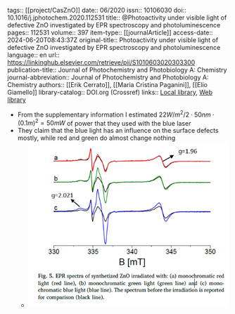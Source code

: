 tags:: [[project/CasZnO]]
date:: 06/2020
issn:: 10106030
doi:: 10.1016/j.jphotochem.2020.112531
title:: @Photoactivity under visible light of defective ZnO investigated by EPR spectroscopy and photoluminescence
pages:: 112531
volume:: 397
item-type:: [[journalArticle]]
access-date:: 2024-06-20T08:43:37Z
original-title:: Photoactivity under visible light of defective ZnO investigated by EPR spectroscopy and photoluminescence
language:: en
url:: https://linkinghub.elsevier.com/retrieve/pii/S1010603020303300
publication-title:: Journal of Photochemistry and Photobiology A: Chemistry
journal-abbreviation:: Journal of Photochemistry and Photobiology A: Chemistry
authors:: [[Erik Cerrato]], [[Maria Cristina Paganini]], [[Elio Giamello]]
library-catalog:: DOI.org (Crossref)
links:: [Local library](zotero://select/library/items/XCAY57E3), [Web library](https://www.zotero.org/users/9044942/items/XCAY57E3)

- From the supplementary information I estimated $22 W/m^2 / 2 \cdot 50nm \cdot (0.1 m)^2 = 50 mW$ of power that they used with the blue laser
- They claim that the blue light has an influence on the surface defects mostly, while red and green do almost change nothing
	- ![cerrato_fig5.png](../assets/cerrato_fig5_1718899858796_0.png)